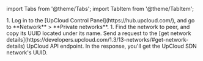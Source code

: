import Tabs from '@theme/Tabs';
import TabItem from '@theme/TabItem';

<Tabs groupId="group1">
<TabItem value="gui" label="UpCloud Control Panel" default>
1. Log in to the [UpCloud Control Panel](https://hub.upcloud.com/), and go to **Network** >
   **Private networks**.
1. Find the network to peer, and copy its UUID located under its name.
</TabItem>
<TabItem value="api" label="UpCloud API">
Send a request to the
[get network details](https://developers.upcloud.com/1.3/13-networks/#get-network-details)
UpCloud API endpoint. In the response, you'll get the UpCloud SDN network's UUID.
</TabItem>
</Tabs>
